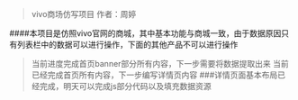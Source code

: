 >vivo商场仿写项目
>作者：周婷

####本项目是仿照vivo官网的商城，其中基本功能与商城一致，由于数据原因只有列表栏中的数据可以进行操作，下面的其他产品不可以进行操作
> 当前进度完成首页banner部分所有内容，下一步需要将数据提取出来
> 当前已经完成首页所有内容，下一步编写详情页内容
###详情页面基本布局已经完成，明天可以完成js部分代码以及填充数据资源